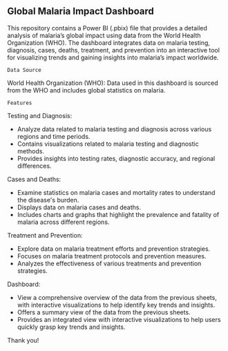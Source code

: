 ## Global Malaria Impact Dashboard

This repository contains a Power BI (.pbix) file that provides a detailed analysis of malaria’s global impact using data from the World Health Organization (WHO). The dashboard integrates data on malaria testing, diagnosis, cases, deaths, treatment, and prevention into an interactive tool for visualizing trends and gaining insights into malaria’s impact worldwide.

`Data Source`

World Health Organization (WHO): Data used in this dashboard is sourced from the WHO and includes global statistics on malaria.

`Features`

Testing and Diagnosis:
- Analyze data related to malaria testing and diagnosis across various regions and time periods.
- Contains visualizations related to malaria testing and diagnostic methods.
- Provides insights into testing rates, diagnostic accuracy, and regional differences.
  
Cases and Deaths:
- Examine statistics on malaria cases and mortality rates to understand the disease's burden.
- Displays data on malaria cases and deaths.
- Includes charts and graphs that highlight the prevalence and fatality of malaria across different regions.

Treatment and Prevention:
- Explore data on malaria treatment efforts and prevention strategies.
- Focuses on malaria treatment protocols and prevention measures.
- Analyzes the effectiveness of various treatments and prevention strategies.
  
Dashboard:
- View a comprehensive overview of the data from the previous sheets, with interactive visualizations to help identify key trends and insights.
- Offers a summary view of the data from the previous sheets.
- Provides an integrated view with interactive visualizations to help users quickly grasp key trends and insights.
  
Thank you!
